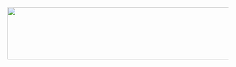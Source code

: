 <div align="center">
  
<a href="https://github.com/devxb/gitanimals">
  <img
    src="https://render.gitanimals.org/lines/wantkdd"
    width="600"
    height="120"
  />
</a>

</div>
